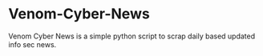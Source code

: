 # Venom-Cyber-News
Venom Cyber News is a simple python script to scrap daily based updated info sec news.
